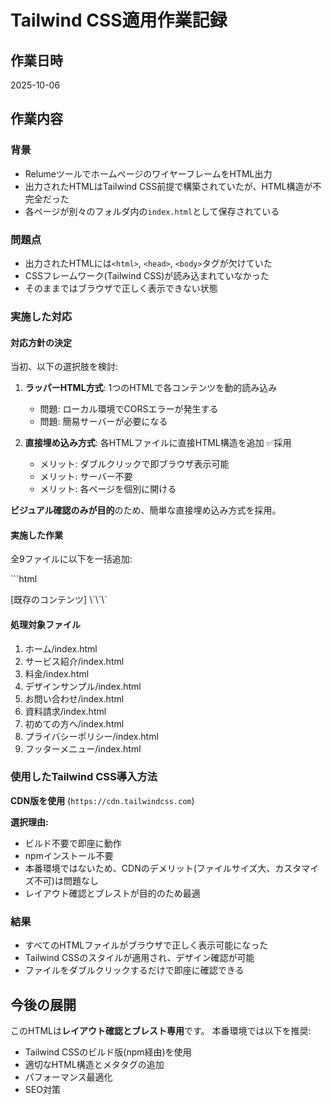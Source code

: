 # Tailwind CSS適用作業記録

## 作業日時
2025-10-06

## 作業内容

### 背景
- RelumeツールでホームページのワイヤーフレームをHTML出力
- 出力されたHTMLはTailwind CSS前提で構築されていたが、HTML構造が不完全だった
- 各ページが別々のフォルダ内の`index.html`として保存されている

### 問題点
- 出力されたHTMLには`<html>`, `<head>`, `<body>`タグが欠けていた
- CSSフレームワーク(Tailwind CSS)が読み込まれていなかった
- そのままではブラウザで正しく表示できない状態

### 実施した対応

#### 対応方針の決定
当初、以下の選択肢を検討:
1. **ラッパーHTML方式**: 1つのHTMLで各コンテンツを動的読み込み
   - 問題: ローカル環境でCORSエラーが発生する
   - 問題: 簡易サーバーが必要になる

2. **直接埋め込み方式**: 各HTMLファイルに直接HTML構造を追加 ✅採用
   - メリット: ダブルクリックで即ブラウザ表示可能
   - メリット: サーバー不要
   - メリット: 各ページを個別に開ける

**ビジュアル確認のみが目的**のため、簡単な直接埋め込み方式を採用。

#### 実施した作業
全9ファイルに以下を一括追加:

\`\`\`html
<!DOCTYPE html>
<html lang="ja">
<head>
  <meta charset="UTF-8">
  <meta name="viewport" content="width=device-width, initial-scale=1.0">
  <title>[フォルダ名]</title>
  <script src="https://cdn.tailwindcss.com"></script>
</head>
<body>
[既存のコンテンツ]
</body>
</html>
\`\`\`

#### 処理対象ファイル
1. ホーム/index.html
2. サービス紹介/index.html
3. 料金/index.html
4. デザインサンプル/index.html
5. お問い合わせ/index.html
6. 資料請求/index.html
7. 初めての方へ/index.html
8. プライバシーポリシー/index.html
9. フッターメニュー/index.html

### 使用したTailwind CSS導入方法
**CDN版を使用** (`https://cdn.tailwindcss.com`)

**選択理由:**
- ビルド不要で即座に動作
- npmインストール不要
- 本番環境ではないため、CDNのデメリット(ファイルサイズ大、カスタマイズ不可)は問題なし
- レイアウト確認とブレストが目的のため最適

### 結果
- すべてのHTMLファイルがブラウザで正しく表示可能になった
- Tailwind CSSのスタイルが適用され、デザイン確認が可能
- ファイルをダブルクリックするだけで即座に確認できる

## 今後の展開
このHTMLは**レイアウト確認とブレスト専用**です。
本番環境では以下を推奨:
- Tailwind CSSのビルド版(npm経由)を使用
- 適切なHTML構造とメタタグの追加
- パフォーマンス最適化
- SEO対策
